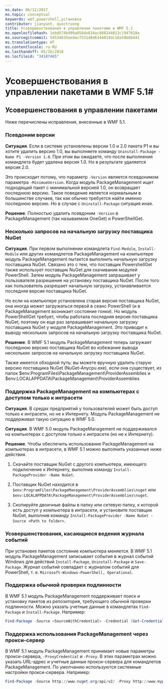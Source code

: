 ```yaml
---
ms.date: 06/12/2017
ms.topic: conceptual
keywords: wmf,powershell,установка
contributor: jianyunt, quoctruong
title: Усовершенствования в управлении пакетами в WMF 5.1
ms.openlocfilehash: 1ebd574bd98a056de634ac688244813c1947618e
ms.sourcegitcommit: 54534635eedacf531d8d6344019dc16a50b8b441
ms.translationtype: HT
ms.contentlocale: ru-RU
ms.lasthandoff: 05/16/2018
ms.locfileid: "34187465"
---
```

# <a name="improvements-to-package-management-in-wmf-51"></a>Усовершенствования в управлении пакетами в WMF 5.1#

## <a name="improvements-in-packagemanagement"></a>Усовершенствования в управлении пакетами ##
Ниже перечислены исправления, внесенные в WMF 5.1.

### <a name="version-alias"></a>Псевдоним версии

**Ситуация**. Если в системе установлены версии 1.0 и 2.0 пакета P1 и вы хотите удалить версию 1.0, вы выполняете команду `Uninstall-Package -Name P1 -Version 1.0`. При этом вы ожидаете, что после выполнения командлета будет удалена версия 1.0. Но в результате удаляется версия 2.0.

Это происходит потому, что параметр `-Version` является псевдонимом параметра `-MinimumVersion`. Когда модуль PackageManagement ищет подходящий пакет с минимальной версией 1.0, он возвращает последнюю версию. Такое поведение является нормальным в большинстве случаев, так как обычно требуется найти именно последнюю версию. Но в случае с `Uninstall-Package` ситуация иная.

**Решение**. Полностью удалить псевдоним `-Version` в PackageManagement (так называемом OneGet) и PowerShellGet.

### <a name="multiple-prompts-for-bootstrapping-the-nuget-provider"></a>Несколько запросов на начальную загрузку поставщика NuGet

**Ситуация**. При первом выполнении командлета `Find-Module`, `Install-Module` или других командлетов PackageManagement на компьютере модуль PackageManagement пытается выполнить начальную загрузку поставщика NuGet. Связано это с тем, что поставщик PowershellGet также использует поставщик NuGet для скачивания модулей PowerShell. Затем модуль PackageManagement запрашивает у пользователя разрешение на установку поставщика NuGet. После того как пользователь разрешает начальную загрузку, устанавливается последняя версия поставщика NuGet.

Но если на компьютере установлена старая версия поставщика NuGet, она иногда может загружаться первой в сеанс PowerShell (и в PackageManagement возникает состояние гонки). Но модуль PowerShellGet требует, чтобы работала последняя версия поставщика NuGet, поэтому он еще раз запрашивает начальную загрузку поставщика NuGet у модуля PackageManagement. Это приводит к выводу нескольких запросов на начальную загрузку поставщика NuGet.

**Решение**. В WMF 5.1 модуль PackageManagement теперь загружает последнюю версию поставщика NuGet во избежание вывода нескольких запросов на начальную загрузку поставщика NuGet.

Также имеется обходной путь: вы можете вручную удалить старую версию поставщика NuGet (NuGet-Anycpu.exe), если она существует, из папок $env:ProgramFiles\PackageManagement\ProviderAssemblies и $env:LOCALAPPDATA\PackageManagement\ProviderAssemblies


### <a name="support-for-packagemanagement-on-computers-with-intranet-access-only"></a>Поддержка PackageManagement на компьютерах с доступом только к интрасети

**Ситуация**. В средах предприятий у пользователей может быть доступ только к интрасети, но не к Интернету. Модуль PackageManagement не поддерживал такую ситуацию в WMF 5.0.

**Ситуация**. В WMF 5.0 модуль PackageManagement не поддерживался на компьютерах с доступом только к интрасети (но не к Интернету).

**Решение**. Чтобы обеспечить использование PackageManagement на компьютерах в интрасети, в WMF 5.1 можно выполнить указанные ниже действия.

1. Скачайте поставщик NuGet с другого компьютера, имеющего подключение к Интернету, выполнив команду `Install-PackageProvider -Name NuGet`.

2. Поставщик NuGet находится в `$env:ProgramFiles\PackageManagement\ProviderAssemblies\nuget` или `$env:LOCALAPPDATA\PackageManagement\ProviderAssemblies\nuget`.

3. Скопируйте двоичные файлы в папку или сетевую папку, к которой есть доступ у компьютера в интрасети, и установите поставщик NuGet, выполнив команду `Install-PackageProvider -Name NuGet -Source <Path to folder>`.


### <a name="event-logging-improvements"></a>Усовершенствования, касающиеся ведения журнала событий

При установке пакетов состояние компьютера меняется. В WMF 5.1 модуль PackageManagement записывает события в журнал событий Windows для действий `Install-Package`, `Uninstall-Package` и `Save-Package`. Журнал событий совпадает с журналом событий для PowerShell, т. е. `Microsoft-Windows-PowerShell, Operational`.

### <a name="support-for-basic-authentication"></a>Поддержка обычной проверки подлинности

В WMF 5.1 модуль PackageManagement поддерживает поиск и установку пакетов из репозитория, требующего обычной проверки подлинности. Можно указать учетные данные в командлетах `Find-Package` и `Install-Package`. Например:

``` PowerShell
Find-Package -Source <SourceWithCredential> -Credential (Get-Credential)
```
### <a name="support-for-using-packagemanagement-behind-a-proxy"></a>Поддержка использования PackageManagement через прокси-сервер

В WMF 5.1 модуль PackageManagement принимает новые параметры прокси-сервера, `-ProxyCredential` и `-Proxy`. В этих параметрах можно указать URL-адрес и учетные данные прокси-сервера для командлетов PackageManagement. По умолчанию используются системные настройки прокси-сервера. Например:

``` PowerShell
Find-Package -Source http://www.nuget.org/api/v2/ -Proxy http://www.myproxyserver.com -ProxyCredential (Get-Credential)
```
